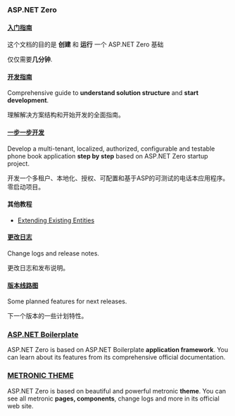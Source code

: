 ### ASP.NET Zero

#### [入门指南](../Getting-Started)

这个文档的目的是 **创建** 和 **运行** 一个 ASP.NET Zero 基础

仅仅需要**几分钟**.

#### [开发指南](../Development-Guide)

Comprehensive guide to **understand solution structure** and **start development**.

理解解决方案结构和开始开发的全面指南。

#### [一步一步开发](../Developing-Step-By-Step)

Develop a multi-tenant, localized, authorized, configurable and
testable phone book application **step by step** based on ASP.NET Zero
startup project.

开发一个多租户、本地化、授权、可配置和基于ASP的可测试的电话本应用程序。零启动项目。

#### 其他教程

-   [Extending Existing Entities](../Extending-Existing-Entities)

#### [更改日志](../Change-Logs/)

Change logs and release notes.

更改日志和发布说明。

#### [版本线路图](../Road-Map)

Some planned features for next releases.

下一个版本的一些计划特性。

### [ASP.NET Boilerplate](https://aspnetboilerplate.com/Pages/Documents)

ASP.NET Zero is based on ASP.NET Boilerplate **application framework**.
You can learn about its features from its comprehensive official
documentation.

### [METRONIC THEME](http://www.keenthemes.com/preview/metronic/)

ASP.NET Zero is based on beautiful and powerful metronic **theme**. You
can see all metronic **pages, components**, change logs and more in its
official web site.
